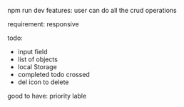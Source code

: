 npm run dev
features:
user can do all the crud operations

requirement: responsive

todo:

- input field
- list of objects
- local Storage
- completed todo crossed
- del icon to delete

good to have:
priority lable

